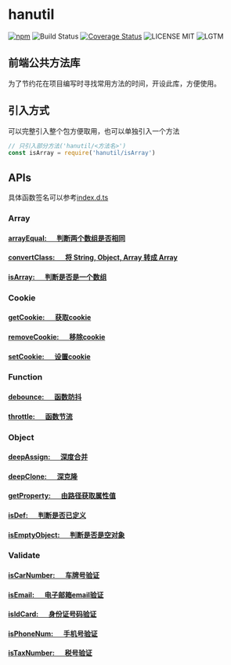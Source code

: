 # hanutil

[![npm](https://img.shields.io/npm/v/hanutil.svg)](https://www.npmjs.com/package/hanutil)
![Build Status](https://img.shields.io/travis/suyanhanx/hanutil/master.svg)
[![Coverage Status](https://img.shields.io/coveralls/github/suyanhanx/hanutil/develop.svg)](https://coveralls.io/github/suyanhanx/hanutil?branch=develop)
![LICENSE MIT](https://img.shields.io/npm/l/hanutil.svg)
![LGTM](https://img.shields.io/lgtm/grade/javascript/g/suyanhanx/hanutil.svg)

## 前端公共方法库

为了节约花在项目编写时寻找常用方法的时间，开设此库，方便使用。

## 引入方式
可以完整引入整个包方便取用，也可以单独引入一个方法
``` javascript
// 只引入部分方法('hanutil/<方法名>')
const isArray = require('hanutil/isArray')
```

## APIs
具体函数签名可以参考[index.d.ts][index]

### Array

#### [arrayEqual: &emsp; 判断两个数组是否相同][arrayEqual]
#### [convertClass: &emsp; 将 String, Object, Array 转成 Array][convertClass]
#### [isArray: &emsp; 判断是否是一个数组][isArray]

### Cookie

#### [getCookie: &emsp; 获取cookie][getCookie]
#### [removeCookie: &emsp; 移除cookie][removeCookie]
#### [setCookie: &emsp; 设置cookie][setCookie]

### Function

#### [debounce: &emsp; 函数防抖][debounce]
#### [throttle: &emsp; 函数节流][throttle]

### Object

#### [deepAssign: &emsp; 深度合并][deepAssign]
#### [deepClone: &emsp; 深克隆][deepClone]
#### [getProperty: &emsp; 由路径获取属性值][getProperty]
#### [isDef: &emsp; 判断是否已定义][isDef]
#### [isEmptyObject: &emsp; 判断是否是空对象][isEmptyObject]

### Validate

#### [isCarNumber: &emsp; 车牌号验证][isCarNumber]
#### [isEmail: &emsp; 电子邮箱email验证][isEmail]
#### [isIdCard: &emsp; 身份证号码验证][isIdCard]
#### [isPhoneNum: &emsp; 手机号验证][isPhoneNum]
#### [isTaxNumber: &emsp; 税号验证][isTaxNumber]

[index]:https://github.com/suyanhanx/hanutil/blob/master/index.d.ts

[arrayEqual]:https://github.com/suyanhanx/hanutil/blob/master/src/array/arrayEqual.js
[convertClass]:https://github.com/suyanhanx/hanutil/blob/master/src/array/convertClass.js
[isArray]:https://github.com/suyanhanx/hanutil/blob/master/src/array/isArray.js

[getCookie]:https://github.com/suyanhanx/hanutil/blob/master/src/cookie/getCookie.js
[removeCookie]:https://github.com/suyanhanx/hanutil/blob/master/src/cookie/removeCookie.js
[setCookie]:https://github.com/suyanhanx/hanutil/blob/master/src/cookie/setCookie.js

[debounce]:https://github.com/suyanhanx/hanutil/blob/master/src/function/debounce.js
[throttle]:https://github.com/suyanhanx/hanutil/blob/master/src/function/throttle.js

[deepAssign]:https://github.com/suyanhanx/hanutil/blob/master/src/object/deepAssign.js
[deepClone]:https://github.com/suyanhanx/hanutil/blob/master/src/object/deepClone.js
[getProperty]:https://github.com/suyanhanx/hanutil/blob/master/src/object/getProperty.js
[isDef]:https://github.com/suyanhanx/hanutil/blob/master/src/object/isDef.js
[isEmptyObject]:https://github.com/suyanhanx/hanutil/blob/master/src/object/isEmptyObject.js

[isCarNumber]:https://github.com/suyanhanx/hanutil/blob/master/src/validate/isCarNumber.js
[isEmail]:https://github.com/suyanhanx/hanutil/blob/master/src/validate/isEmail.js
[isIdCard]:https://github.com/suyanhanx/hanutil/blob/master/src/validate/isIdCard.js
[isPhoneNum]:https://github.com/suyanhanx/hanutil/blob/master/src/validate/isPhoneNum.js
[isTaxNumber]:https://github.com/suyanhanx/hanutil/blob/master/src/validate/isTaxNumber.js


